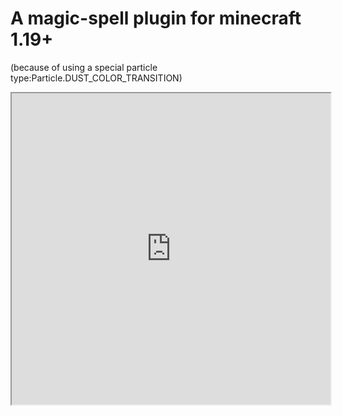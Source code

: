 # A magic-spell plugin for minecraft 1.19+ 

(because of using a special particle type:Particle.DUST_COLOR_TRANSITION)


<iframe height=498 width=510 src="https://github.com/Spphire/im_storages/blob/master/2023-2-26/presentation1.mp4">
